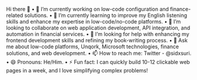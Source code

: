 Hi there 👋
	•	🔭 I’m currently working on low-code configuration and finance-related solutions.
	•	🌱 I’m currently learning to improve my English listening skills and enhance my expertise in low-code/no-code platforms.
	•	👯 I’m looking to collaborate on web application development, API integration, and automation in financial services.
	•	🤔 I’m looking for help with enhancing my frontend development skills and refining my book-writing process.
	•	💬 Ask me about low-code platforms, Unqork, Microsoft technologies, finance solutions, and web development.
	•	📫 How to reach me: Twitter - @sidxsuri.
	•	😄 Pronouns: He/Him.
	•	⚡ Fun fact: I can quickly build 10-12 clickable web pages in a week, and I love simplifying complex problems!
